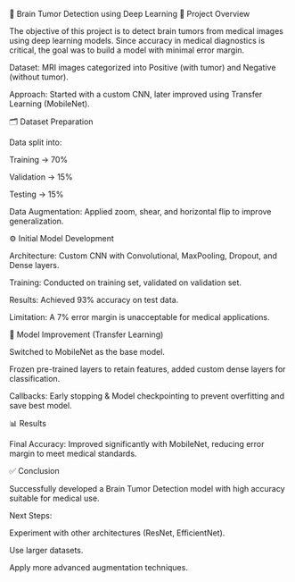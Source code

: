 🧠 Brain Tumor Detection using Deep Learning
📌 Project Overview

The objective of this project is to detect brain tumors from medical images using deep learning models. Since accuracy in medical diagnostics is critical, the goal was to build a model with minimal error margin.

Dataset: MRI images categorized into Positive (with tumor) and Negative (without tumor).

Approach: Started with a custom CNN, later improved using Transfer Learning (MobileNet).

🗂️ Dataset Preparation

Data split into:

Training → 70%

Validation → 15%

Testing → 15%

Data Augmentation: Applied zoom, shear, and horizontal flip to improve generalization.

⚙️ Initial Model Development

Architecture: Custom CNN with Convolutional, MaxPooling, Dropout, and Dense layers.

Training: Conducted on training set, validated on validation set.

Results: Achieved 93% accuracy on test data.

Limitation: A 7% error margin is unacceptable for medical applications.

🚀 Model Improvement (Transfer Learning)

Switched to MobileNet as the base model.

Frozen pre-trained layers to retain features, added custom dense layers for classification.

Callbacks: Early stopping & Model checkpointing to prevent overfitting and save best model.

📊 Results

Final Accuracy: Improved significantly with MobileNet, reducing error margin to meet medical standards.

✅ Conclusion

Successfully developed a Brain Tumor Detection model with high accuracy suitable for medical use.

Next Steps:

Experiment with other architectures (ResNet, EfficientNet).

Use larger datasets.

Apply more advanced augmentation techniques.

